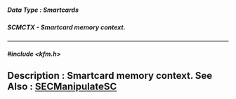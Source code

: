 ##### Data Type : Smartcards
##### SCMCTX - Smartcard memory context.
---
##### #include <kfm.h>
**Description :**
Smartcard memory context.
**See Also :**
[SECManipulateSC](D:/md_files/SECManipulateSC.md)
---
